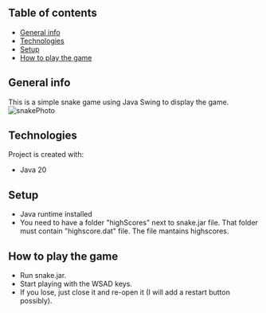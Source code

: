 ## Table of contents

- [General info](#general-info)
- [Technologies](#technologies)
- [Setup](#setup)
- [How to play the game](#how-to-play-the-game)

## General info

This is a simple snake game using Java Swing to display the game.
![snakePhoto](https://user-images.githubusercontent.com/111003692/234359532-0368b514-c419-4ff9-b5c5-904d4f2f58a1.png)

## Technologies

Project is created with:

- Java 20

## Setup

- Java runtime installed
- You need to have a folder "highScores" next to snake.jar file. That folder must contain "highscore.dat" file. The file mantains highscores.

## How to play the game

- Run snake.jar.
- Start playing with the WSAD keys.
- If you lose, just close it and re-open it (I will add a restart button possibly).
